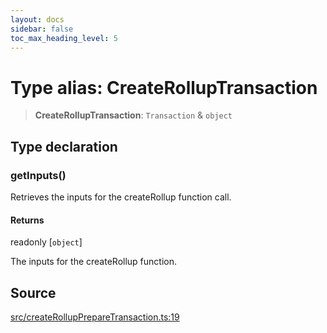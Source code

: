 ```yaml
---
layout: docs
sidebar: false
toc_max_heading_level: 5
---
```


# Type alias: CreateRollupTransaction

> **CreateRollupTransaction**: `Transaction` & `object`

## Type declaration

### getInputs()

Retrieves the inputs for the createRollup function call.

#### Returns

readonly [`object`]

The inputs for the createRollup function.

## Source

[src/createRollupPrepareTransaction.ts:19](https://github.com/anegg0/arbitrum-orbit-sdk/blob/b24cbe9cd68eb30d18566196d2c909bd4086db10/src/createRollupPrepareTransaction.ts#L19)
